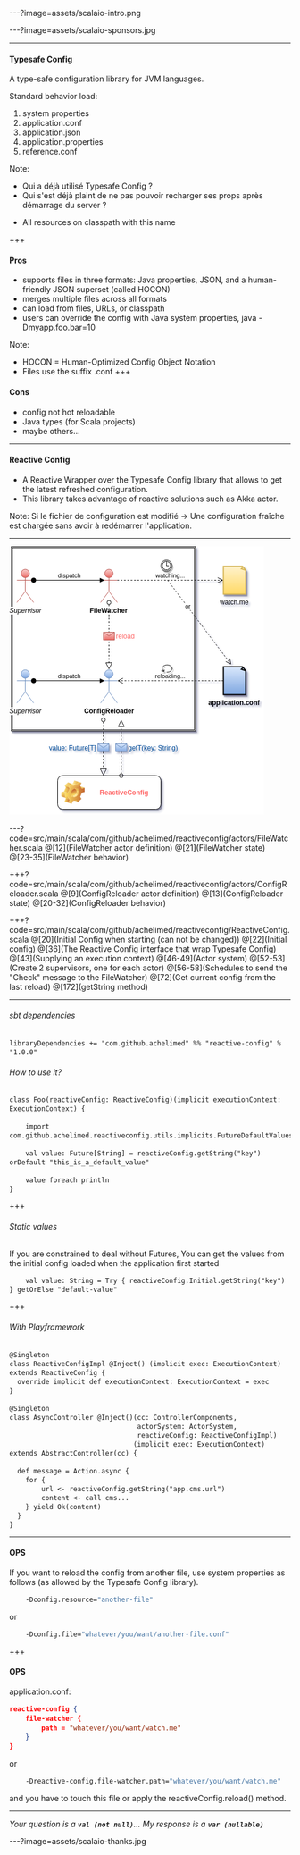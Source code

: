 ---?image=assets/scalaio-intro.png

---?image=assets/scalaio-sponsors.jpg

---
#### Typesafe Config

A type-safe configuration library for JVM languages.

Standard behavior load:
1. system properties
1. application.conf
1. application.json
1. application.properties
1. reference.conf

Note:
- Qui a déjà utilisé Typesafe Config ?
- Qui s'est déjà plaint de ne pas pouvoir recharger ses props après démarrage du server ?

* All resources on classpath with this name

+++

#### Pros
- supports files in three formats: Java properties, JSON, and a human-friendly JSON superset (called HOCON)
- merges multiple files across all formats
- can load from files, URLs, or classpath
- users can override the config with Java system properties, java -Dmyapp.foo.bar=10

Note:
- HOCON = Human-Optimized Config Object Notation
- Files use the suffix .conf
+++ 

#### Cons
- config not hot reloadable
- Java types (for Scala projects)
- maybe others...

---
#### Reactive Config
- A Reactive Wrapper over the Typesafe Config library that allows to get the latest refreshed configuration. 
- This library takes advantage of reactive solutions such as Akka actor. 

Note:
Si le fichier de configuration est modifié -> Une configuration fraîche est chargée sans avoir à redémarrer l'application.

---

![ReactiveConfig](assets/reactive-config.png)

---?code=src/main/scala/com/github/achelimed/reactiveconfig/actors/FileWatcher.scala
@[12](FileWatcher actor definition)
@[21](FileWatcher state)
@[23-35](FileWatcher behavior)

+++?code=src/main/scala/com/github/achelimed/reactiveconfig/actors/ConfigReloader.scala
@[9](ConfigReloader actor definition)
@[13](ConfigReloader state)
@[20-32](ConfigReloader behavior)

+++?code=src/main/scala/com/github/achelimed/reactiveconfig/ReactiveConfig.scala
@[20](Initial Config when starting (can not be changed))
@[22](Initial config)
@[36](The Reactive Config interface that wrap Typesafe Config)
@[43](Supplying an execution context)
@[46-49](Actor system)
@[52-53](Create 2 supervisors, one for each actor)
@[56-58](Schedules to send the "Check" message to the FileWatcher)
@[72](Get current config from the last reload)
@[172](getString method)

---
###### sbt dependencies

```
libraryDependencies += "com.github.achelimed" %% "reactive-config" % "1.0.0"
```

###### How to use it?
```
class Foo(reactiveConfig: ReactiveConfig)(implicit executionContext: ExecutionContext) {

    import com.github.achelimed.reactiveconfig.utils.implicits.FutureDefaultValues._
    
    val value: Future[String] = reactiveConfig.getString("key") orDefault "this_is_a_default_value"
    
    value foreach println
}
```
+++
###### Static values

If you are constrained to deal without Futures, You can get the values from the initial config loaded when the application first started

```
    val value: String = Try { reactiveConfig.Initial.getString("key") } getOrElse "default-value"
```

+++

###### With Playframework

```
@Singleton
class ReactiveConfigImpl @Inject() (implicit exec: ExecutionContext) extends ReactiveConfig {
  override implicit def executionContext: ExecutionContext = exec
}

@Singleton
class AsyncController @Inject()(cc: ControllerComponents,
                                actorSystem: ActorSystem,
                                reactiveConfig: ReactiveConfigImpl)
                               (implicit exec: ExecutionContext) extends AbstractController(cc) {

  def message = Action.async {
    for {
        url <- reactiveConfig.getString("app.cms.url")
        content <- call cms...
    } yield Ok(content)
  }
}
```
---
#### OPS

If you want to reload the config from another file, use system properties as follows (as allowed by the Typesafe Config library).

```bash
    -Dconfig.resource="another-file"
```
or
```bash
    -Dconfig.file="whatever/you/want/another-file.conf"
```

+++
#### OPS

application.conf:
```json
reactive-config {
    file-watcher {
        path = "whatever/you/want/watch.me"
    }
}
```
or
```bash
    -Dreactive-config.file-watcher.path="whatever/you/want/watch.me"
```
and you have to touch this file or apply the reactiveConfig.reload() method.

---

_Your question is a **`val (not null)`**... My response is a **`var (nullable)`**_ 

---?image=assets/scalaio-thanks.jpg



